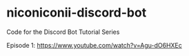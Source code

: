 # niconiconii-discord-bot
Code for the Discord Bot Tutorial Series

Episode 1: https://www.youtube.com/watch?v=Agu-dO6HXEc
